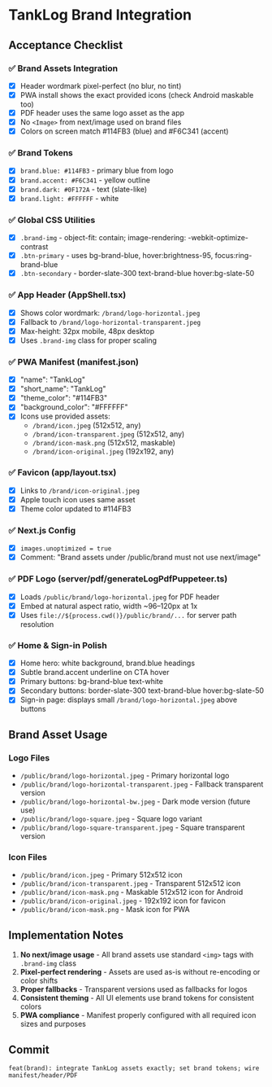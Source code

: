 # TankLog Brand Integration

## Acceptance Checklist

### ✅ Brand Assets Integration

- [x] Header wordmark pixel-perfect (no blur, no tint)
- [x] PWA install shows the exact provided icons (check Android maskable too)
- [x] PDF header uses the same logo asset as the app
- [x] No `<Image>` from next/image used on brand files
- [x] Colors on screen match #114FB3 (blue) and #F6C341 (accent)

### ✅ Brand Tokens

- [x] `brand.blue: #114FB3` - primary blue from logo
- [x] `brand.accent: #F6C341` - yellow outline
- [x] `brand.dark: #0F172A` - text (slate-like)
- [x] `brand.light: #FFFFFF` - white

### ✅ Global CSS Utilities

- [x] `.brand-img` - object-fit: contain; image-rendering: -webkit-optimize-contrast
- [x] `.btn-primary` - uses bg-brand-blue, hover:brightness-95, focus:ring-brand-blue
- [x] `.btn-secondary` - border-slate-300 text-brand-blue hover:bg-slate-50

### ✅ App Header (AppShell.tsx)

- [x] Shows color wordmark: `/brand/logo-horizontal.jpeg`
- [x] Fallback to `/brand/logo-horizontal-transparent.jpeg`
- [x] Max-height: 32px mobile, 48px desktop
- [x] Uses `.brand-img` class for proper scaling

### ✅ PWA Manifest (manifest.json)

- [x] "name": "TankLog"
- [x] "short_name": "TankLog"
- [x] "theme_color": "#114FB3"
- [x] "background_color": "#FFFFFF"
- [x] Icons use provided assets:
  - `/brand/icon.jpeg` (512x512, any)
  - `/brand/icon-transparent.jpeg` (512x512, any)
  - `/brand/icon-mask.png` (512x512, maskable)
  - `/brand/icon-original.jpeg` (192x192, any)

### ✅ Favicon (app/layout.tsx)

- [x] Links to `/brand/icon-original.jpeg`
- [x] Apple touch icon uses same asset
- [x] Theme color updated to #114FB3

### ✅ Next.js Config

- [x] `images.unoptimized = true`
- [x] Comment: "Brand assets under /public/brand must not use next/image"

### ✅ PDF Logo (server/pdf/generateLogPdfPuppeteer.ts)

- [x] Loads `/public/brand/logo-horizontal.jpeg` for PDF header
- [x] Embed at natural aspect ratio, width ~96–120px at 1x
- [x] Uses `file://${process.cwd()}/public/brand/...` for server path resolution

### ✅ Home & Sign-in Polish

- [x] Home hero: white background, brand.blue headings
- [x] Subtle brand.accent underline on CTA hover
- [x] Primary buttons: bg-brand-blue text-white
- [x] Secondary buttons: border-slate-300 text-brand-blue hover:bg-slate-50
- [x] Sign-in page: displays small `/brand/logo-horizontal.jpeg` above buttons

## Brand Asset Usage

### Logo Files

- `/public/brand/logo-horizontal.jpeg` - Primary horizontal logo
- `/public/brand/logo-horizontal-transparent.jpeg` - Fallback transparent version
- `/public/brand/logo-horizontal-bw.jpeg` - Dark mode version (future use)
- `/public/brand/logo-square.jpeg` - Square logo variant
- `/public/brand/logo-square-transparent.jpeg` - Square transparent version

### Icon Files

- `/public/brand/icon.jpeg` - Primary 512x512 icon
- `/public/brand/icon-transparent.jpeg` - Transparent 512x512 icon
- `/public/brand/icon-mask.png` - Maskable 512x512 icon for Android
- `/public/brand/icon-original.jpeg` - 192x192 icon for favicon
- `/public/brand/icon-mask.png` - Mask icon for PWA

## Implementation Notes

1. **No next/image usage** - All brand assets use standard `<img>` tags with `.brand-img` class
2. **Pixel-perfect rendering** - Assets are used as-is without re-encoding or color shifts
3. **Proper fallbacks** - Transparent versions used as fallbacks for logos
4. **Consistent theming** - All UI elements use brand tokens for consistent colors
5. **PWA compliance** - Manifest properly configured with all required icon sizes and purposes

## Commit

```
feat(brand): integrate TankLog assets exactly; set brand tokens; wire manifest/header/PDF
```








